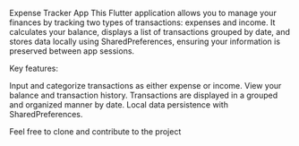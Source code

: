 Expense Tracker App
This Flutter application allows you to manage your finances by tracking two types of transactions: expenses and income. It calculates your balance, displays a list of transactions grouped by date, and stores data locally using SharedPreferences, ensuring your information is preserved between app sessions.

Key features:

Input and categorize transactions as either expense or income.
View your balance and transaction history.
Transactions are displayed in a grouped and organized manner by date.
Local data persistence with SharedPreferences.

Feel free to clone and contribute to the project
